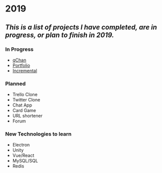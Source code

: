 # 2019
## _This is a list of projects I have completed, are in progress, or plan to finish in 2019._

### In Progress
- [qChan](https://github.com/TsarAugustus/qchan)
- [Portfolio](https://github.com/TsarAugustus/home)
- [Incremental](https://github.com/TsarAugustus/)

### Planned
- Trello Clone
- Twitter Clone
- Chat App
- Card Game
- URL shortener
- Forum
### New Technologies to learn
- Electron
- Unity
- Vue/React
- MySQL/SQL
- Redis
